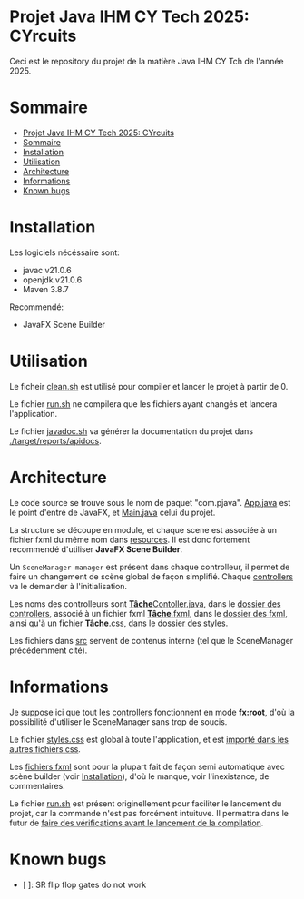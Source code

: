 # Projet Java IHM CY Tech 2025: CYrcuits

Ceci est le repository du projet de la matière Java IHM CY Tch de l'année 2025.

# Sommaire

- [Projet Java IHM CY Tech 2025: CYrcuits](#projet-java-ihm-cy-tech-2025-cyrcuits)
- [Sommaire](#sommaire)
- [Installation](#installation)
- [Utilisation](#utilisation)
- [Architecture](#architecture)
- [Informations](#informations)
- [Known bugs](#known-bugs)

# Installation

Les logiciels nécéssaire sont:  
- javac v21.0.6  
- openjdk v21.0.6  
- Maven 3.8.7  

Recommendé:  
- JavaFX Scene Builder  

# Utilisation

Le ficheir [clean.sh](./clean.sh) est utilisé pour compiler et lancer le projet à partir de 0.  

Le fichier [run.sh](/run.sh) ne compilera que les fichiers ayant changés et lancera l'application.  

Le fichier [javadoc.sh](/run.sh) va générer la documentation du projet dans [./target/reports/apidocs](./target/reports/apidocs/).  

# Architecture

Le code source se trouve sous le nom de paquet "com.pjava". [App.java](/src/main/java/org/openjfx/App.java) est le point d'entré de JavaFX, et [Main.java](/src/main/java/org/openjfx/src/Main.java) celui du projet.  

La structure se découpe en module, et chaque scene est associée à un fichier fxml du même nom dans [resources](/resources/). Il est donc fortement recommendé d'utiliser **JavaFX Scene Builder**.  

Un `SceneManager manager` est présent dans chaque controlleur, il permet de faire un changement de scène global de façon simplifié.
Chaque [controllers](./src/main/java/com/pjava/controllers/) va le demander à l'initialisation.  

Les noms des controlleurs sont <u>**Tâche**Contoller.java</u>, dans le [dossier des controllers](./src/main/java/com/pjava/controllers/), associé à un fichier fxml <u>**Tâche**.fxml</u>, dans le [dossier des fxml](./src/main/resources/fxml/), ainsi qu'à un fichier <u>**Tâche**.css</u>, dans le [dossier des styles](./src/main/resources/styles/).  

Les fichiers dans [src](./src/main/java/com/pjava/src/) servent de contenus interne (tel que le SceneManager précédemment cité).  

# Informations

Je suppose ici que tout les [controllers](./src/main/java/com/pjava/controllers/) fonctionnent en mode **fx:root**, d'où la possibilité d'utiliser le SceneManager sans trop de soucis.  

Le fichier [styles.css](./src/main/resources/styles/styles.css) est global à toute l'application, et est <span style="text-decoration-style: dotted;text-decoration-line: underline;" title="Pas encore implémenté">importé dans les autres fichiers css</span>.  

Les [fichiers fxml](./src/main/resources/fxml/) sont pour la plupart fait de façon semi automatique avec scène builder (voir [Installation](#installation)), d'où le manque, voir l'inexistance, de commentaires.  

Le fichier [run.sh](./run.sh) est présent originellement pour faciliter le lancement du projet, car la commande n'est pas forcément intuituve. Il permattra dans le futur de <span style="text-decoration-style: dotted;text-decoration-line: underline;" title="Pas encore implémenté, et même juste une idée">faire des vérifications avant le lancement de la compilation</span>.  

# Known bugs

- [ ]: SR flip flop gates do not work
